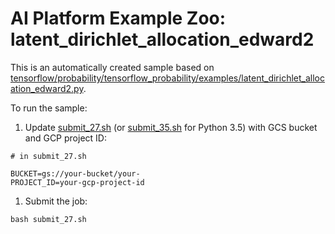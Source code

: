 # AI Platform Example Zoo: latent_dirichlet_allocation_edward2

This is an automatically created sample based on [tensorflow/probability/tensorflow_probability/examples/latent_dirichlet_allocation_edward2.py](https://github.com/tensorflow/probability/blob/r0.6/tensorflow_probability/examples/latent_dirichlet_allocation_edward2.py).

To run the sample:


1. Update [submit_27.sh](submit_27.sh) (or [submit_35.sh](submit_35.sh) for Python 3.5) with GCS bucket and GCP project ID:

```
# in submit_27.sh

BUCKET=gs://your-bucket/your-
PROJECT_ID=your-gcp-project-id
```

1. Submit the job:

```
bash submit_27.sh
```
